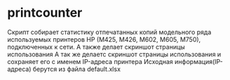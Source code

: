 # printcounter
Скрипт собирает статистику отпечатанных копий модельного ряда используемых принтеров HP (M425, M426, M602, M605, M750), подключенных к сети. А также делает скриншот страницы использования 
А так же делаетс скриншот страницы использования и сохраняет его с именем IP-адреса принтера
Исходная информация(IP-адреса) берутся из файла default.xlsx
